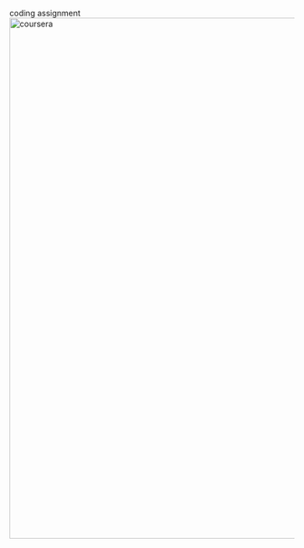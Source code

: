 coding assignment
<img width="920" alt="coursera" src="https://github.com/Rachidabelhai872/courseratest/assets/162848825/688cabf1-183e-49ba-89e0-1600c6351c31">


